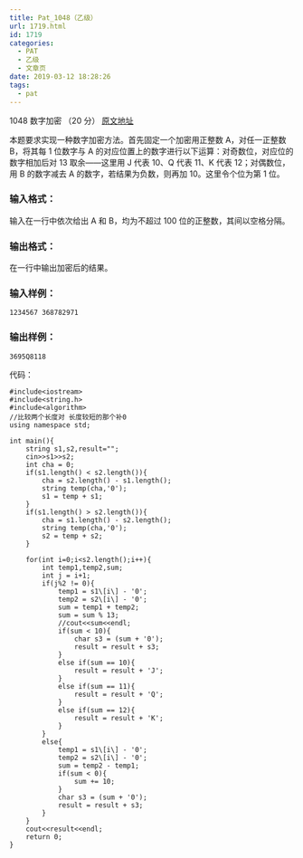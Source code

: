 ```yaml
---
title: Pat_1048（乙级）
url: 1719.html
id: 1719
categories:
  - PAT
  - 乙级
  - 文章页
date: 2019-03-12 18:28:26
tags:
  - pat
---
```


1048 数字加密 （20 分） [原文地址](https://pintia.cn/problem-sets/994805260223102976/problems/994805276438282240)

本题要求实现一种数字加密方法。首先固定一个加密用正整数 A，对任一正整数 B，将其每 1 位数字与 A 的对应位置上的数字进行以下运算：对奇数位，对应位的数字相加后对 13 取余——这里用 J 代表 10、Q 代表 11、K 代表 12；对偶数位，用 B 的数字减去 A 的数字，若结果为负数，则再加 10。这里令个位为第 1 位。

### 输入格式：

输入在一行中依次给出 A 和 B，均为不超过 100 位的正整数，其间以空格分隔。

### 输出格式：

在一行中输出加密后的结果。

### 输入样例：

    1234567 368782971
    

### 输出样例：

    3695Q8118

代码：
```
#include<iostream>
#include<string.h>
#include<algorithm>
//比较两个长度对 长度较短的那个补0
using namespace std;

int main(){
    string s1,s2,result="";
    cin>>s1>>s2;
    int cha = 0;
    if(s1.length() < s2.length()){
        cha = s2.length() - s1.length();
        string temp(cha,'0');
        s1 = temp + s1;
    }
    if(s1.length() > s2.length()){
        cha = s1.length() - s2.length();
        string temp(cha,'0');
        s2 = temp + s2;
    }

    for(int i=0;i<s2.length();i++){
        int temp1,temp2,sum;
        int j = i+1;
        if(j%2 != 0){
            temp1 = s1\[i\] - '0';
            temp2 = s2\[i\] - '0';
            sum = temp1 + temp2;
            sum = sum % 13;
            //cout<<sum<<endl;
            if(sum < 10){
                char s3 = (sum + '0');
                result = result + s3;
            }
            else if(sum == 10){
                result = result + 'J';
            }
            else if(sum == 11){
                result = result + 'Q';
            }
            else if(sum == 12){
                result = result + 'K';
            }
        }
        else{
            temp1 = s1\[i\] - '0';
            temp2 = s2\[i\] - '0';
            sum = temp2 - temp1;
            if(sum < 0){
                sum += 10;
            }
            char s3 = (sum + '0');
            result = result + s3;
        }
    }
    cout<<result<<endl;
    return 0;
}
```
